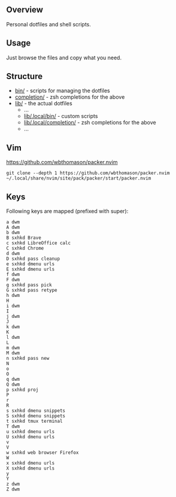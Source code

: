 ## Overview

Personal dotfiles and shell scripts.

## Usage

Just browse the files and copy what you need.

## Structure

* [bin/](bin/) - scripts for managing the dotfiles
* [completion/](completion/) - zsh completions for the above
* [lib/](lib/) - the actual dotfiles
	* ...
	* [lib/.local/bin/](lib/.local/bin/) - custom scripts
	* [lib/.local/completion/](lib/.local/completion/) - zsh completions for the above
	* ...

## Vim

https://github.com/wbthomason/packer.nvim

	git clone --depth 1 https://github.com/wbthomason/packer.nvim ~/.local/share/nvim/site/pack/packer/start/packer.nvim

## Keys

Following keys are mapped (prefixed with super):

	a dwm
	A dwm
	b dwm
	B sxhkd Brave
	c sxhkd LibreOffice calc
	C sxhkd Chrome
	d dwm
	D sxhkd pass cleanup
	e sxhkd dmenu urls
	E sxhkd dmenu urls
	f dwm
	F dwm
	g sxhkd pass pick
	G sxhkd pass retype
	h dwm
	H
	i dwm
	I
	j dwm
	J
	k dwm
	K
	l dwm
	L
	m dwm
	M dwm
	n sxhkd pass new
	N
	o
	O
	q dwm
	Q dwm
	p sxhkd proj
	P
	r
	R
	s sxhkd dmenu snippets
	S sxhkd dmenu snippets
	t sxhkd tmux terminal
	T dwm
	u sxhkd dmenu urls
	U sxhkd dmenu urls
	v
	V
	w sxhkd web browser Firefox
	W
	x sxhkd dmenu urls
	X sxhkd dmenu urls
	y
	Y
	z dwm
	Z dwm
